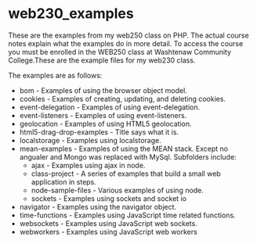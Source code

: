 # web230_examples
These are the examples from my web250 class on PHP. The actual course notes explain what the examples do in more detail. To access the course you must be enrolled in the WEB250 class at Washtenaw Community College.These are the example files for my web230 class.

The examples are as follows:

* bom - Examples of using the browser object model.
* cookies - Examples of creating, updating, and deleting cookies.
* event-delegation - Examples of using event-delegation.
* event-listeners - Examples of using event-listeners.
* geolocation - Examples of using HTML5 geolocation.
* html5-drag-drop-examples - Title says what it is.
* localstorage - Examples using localstorage.
* mean-examples - Examples of using the MEAN stack. Except no angualer and Mongo was replaced with MySql.  Subfolders include:
	* ajax - Examples using ajax in node.
	* class-project - A series of examples that build a small web application in steps.
	* node-sample-files - Various examples of using node.
	* sockets - Examples using sockets and socket io
* navigator - Examples using the navigator object.
* time-functions - Examples using JavaScript time related functions.
* websockets - Examples using JavaScript web sockets.
* webworkers - Examples using JavaScript web workers
